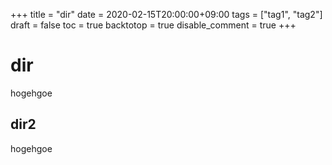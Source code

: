 +++
title = "dir"
date = 2020-02-15T20:00:00+09:00
tags = ["tag1", "tag2"]
draft = false
toc = true
backtotop = true
disable_comment = true
+++

# dir
hogehgoe

## dir2
hogehgoe
